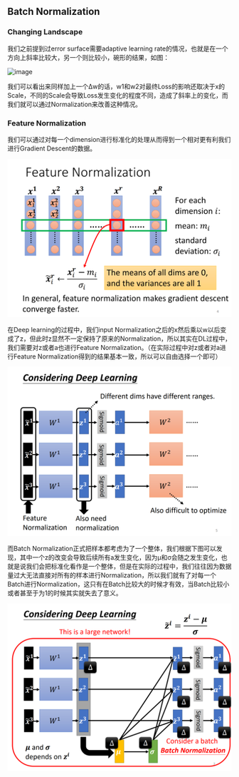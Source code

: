 ## Batch Normalization
### Changing Landscape
我们之前提到过error surface需要adaptive learning rate的情况，也就是在一个方向上斜率比较大，另一个则比较小，碗形的结果，如图：

![image](https://user-images.githubusercontent.com/88269254/171777399-c9816418-49fd-48d5-85dd-f293c4f51aac.png)

我们可以看出来同样加上一个Δw的话，w1和w2对最终Loss的影响还取决于x的Scale，不同的Scale会导致Loss发生变化的程度不同，造成了斜率上的变化，而我们就可以通过Normalization来改善这种情况。

### Feature Normalization

我们可以通过对每一个dimension进行标准化的处理从而得到一个相对更有利我们进行Gradient Descent的数据。

![img.png](figure/img.png)

在Deep learning的过程中，我们input Normalization之后的x然后乘以w以后变成了z，但此时z显然不一定保持了原来的Normalization，所以其实在DL过程中，我们需要对z或者a也进行Feature Normalization。（在实际过程中对z或者对a进行Feature Normalization得到的结果基本一致，所以可以自由选择一个即可）

![img_1.png](figure/img_1.png)

而Batch Normalization正式把样本都考虑为了一个整体，我们根据下图可以发现，其中一个z的改变会导致后续所有a发生变化，因为μ和σ会随之发生变化，也就是说我们会把标准化看作是一个整体，但是在实际的过程中，我们往往因为数据量过大无法直接对所有的样本进行Normalization，所以我们就有了对每一个Batch进行Normalization，这只有在Batch比较大的时候才有效，当Batch比较小或者甚至于为1的时候其实就失去了意义。

![img_2.png](figure/img_2.png)